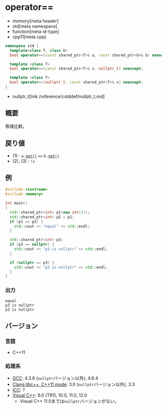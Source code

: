 # operator==
* memory[meta header]
* std[meta namespace]
* function[meta id-type]
* cpp11[meta cpp]

```cpp
namespace std {
  template<class T, class U>
  bool operator==(const shared_ptr<T>& a, const shared_ptr<U>& b) noexcept; // (1)

  template <class T>
  bool operator==(const shared_ptr<T>& x, nullptr_t) noexcept;              // (2)

  template <class T>
  bool operator==(nullptr_t, const shared_ptr<T>& x) noexcept;              // (3)
}
```
* nullptr_t[link /reference/cstddef/nullptr_t.md]

## 概要
等値比較。


## 戻り値
- (1) : `a.`[`get()`](get.md) `==` `b.`[`get()`](get.md)
- (2), (3) : `!x`


## 例
```cpp example
#include <iostream>
#include <memory>

int main()
{
  std::shared_ptr<int> p1(new int(3));
  std::shared_ptr<int> p2 = p1;
  if (p1 == p2) {
    std::cout << "equal" << std::endl;
  }

  std::shared_ptr<int> p3;
  if (p3 == nullptr) {
    std::cout << "p3 is nullptr" << std::endl;
  }

  if (nullptr == p3) {
    std::cout << "p3 is nullptr" << std::endl;
  }
}
```

### 出力
```
equal
p3 is nullptr
p3 is nullptr
```

## バージョン
### 言語
- C++11

### 処理系
- [GCC](/implementation.md#gcc): 4.3.6 (`nullptr`バージョン以外), 4.6.4
- [Clang libc++, C++11 mode](/implementation.md#clang): 3.0 (`nullptr`バージョン以外), 3.3
- [ICC](/implementation.md#icc): ?
- [Visual C++](/implementation.md#visual_cpp): 9.0 (TR1), 10.0, 11.0, 12.0
	- Visual C++ 11.0までは`nullptr`バージョンがない。

